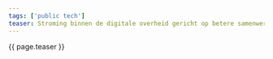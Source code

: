 ```yaml
---
tags: ['public tech']
teaser: Stroming binnen de digitale overheid gericht op betere samenwerking organisaties en betere interoperabiliteit tussen applicaties door middel van principes zoals open source en data bij de bron.
---
```

{{ page.teaser }}